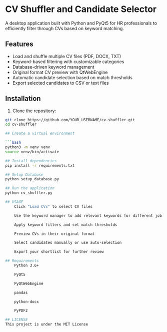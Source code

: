 # CV Shuffler and Candidate Selector

A desktop application built with Python and PyQt5 for HR professionals to efficiently filter through CVs based on keyword matching.

## Features

- Load and shuffle multiple CV files (PDF, DOCX, TXT)
- Keyword-based filtering with customizable categories
- Database-driven keyword management
- Original format CV preview with QtWebEngine
- Automatic candidate selection based on match thresholds
- Export selected candidates to CSV or text files

## Installation

1. Clone the repository:
```bash
git clone https://github.com/YOUR_USERNAME/cv-shuffler.git
cd cv-shuffler

## Create a virtual environment

```bash
python3 -m venv venv
source venv/bin/activate

## Install dependencies
pip install -r requirements.txt

## Setup Database
python setup_database.py

## Run the application
python cv_shuffler.py

## USAGE
    Click "Load CVs" to select CV files

    Use the keyword manager to add relevant keywords for different job categories

    Apply keyword filters and set match thresholds

    Preview CVs in their original format

    Select candidates manually or use auto-selection

    Export your shortlist for further review

## Requirements
    Python 3.6+

    PyQt5

    PyQtWebEngine

    pandas

    python-docx

    PyPDF2

## LICENSE
This project is under the MIT License


